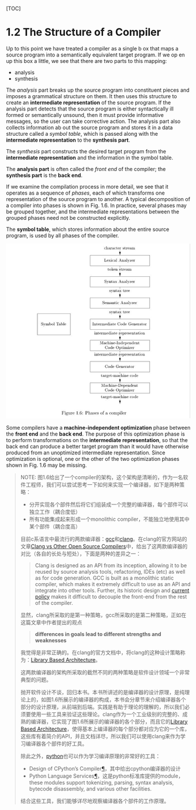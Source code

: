 [TOC]



# 1.2 The Structure of a Compiler

Up to this point we have treated a compiler as a single b ox that maps a source program into a semantically equivalent target program. If we op en up this box a little, we see that there are two parts to this mapping: 

- analysis
- synthesis

The *analysis* part breaks up the source program into constituent pieces and imposes a grammatical structure on them. It then uses this structure to create an **intermediate representation** of the source program. If the analysis part detects that the source program is either syntactically ill formed or semantically unsound, then it must provide informative messages, so the user can take corrective action. The analysis part also collects information ab out the source program and stores it in a data structure called a *symbol table*, which is passed along with the **intermediate representation** to the **synthesis part**.

The *synthesis* part constructs the desired target program from the **intermediate representation** and the information in the symbol table. 

The **analysis part** is often called the *front end* of the compiler; the **synthesis part** is the **back end**.

If we examine the compilation process in more detail, we see that it operates as a sequence of *phases*, each of which transforms one representation of the source program to another. A typical decomposition of a compiler into phases is shown in Fig. 1.6. In practice, several phases may be grouped together, and the intermediate representations between the grouped phases need not be constructed explicitly. 

The **symbol table**, which stores information about the entire source program, is used by all phases of the compiler.

![](./Figure1.6Phases-of-a-compiler.jpg)

Some compilers have a **machine-independent optimization** phase between the **front end** and the **back end**. The purpose of this optimization phase is to perform transformations on the **intermediate representation**, so that the back end can produce a better target program than it would have otherwise produced from an unoptimized intermediate representation. Since optimization is optional, one or the other of the two optimization phases shown in Fig. 1.6 may be missing.

> NOTE: 图1.6给出了一个compiler的架构，这个架构是清晰的，作为一名软件工程师，我们可以尝试思考一下如何来实现一个编译器，如下是两种策略：
>
> - 分开实现各个部件然后将它们组装成一个完整的编译器，每个部件可以独立工作（耦合度低）
> - 所有功能集成起来形成一个monolithic compiler，不能独立地使用其中某个部件（耦合度高）
>
> 目前c系语言中最流行的两款编译器：[gcc](https://gcc.gnu.org/)和[clang](https://llvm.org/)。在clang的官方网站的文章[Clang vs Other Open Source Compilers](https://clang.llvm.org/comparison.html)中，给出了这两款编译器的对比（各自的长处与短处），下面是两种的差异之一：
>
> > Clang is designed as an API from its inception, allowing it to be reused by source analysis tools, refactoring, IDEs (etc) as well as for code generation. GCC is built as a monolithic static compiler, which makes it extremely difficult to use as an API and integrate into other tools. Further, its historic design and [current](https://gcc.gnu.org/ml/gcc/2007-11/msg00460.html) [policy](https://gcc.gnu.org/ml/gcc/2004-12/msg00888.html) makes it difficult to decouple the front-end from the rest of the compiler.
>
> 显然，clang所采取的是第一种策略，gcc所采取的是第二种策略，正如在这篇文章中作者提出的观点
>
> > **differences in goals lead to different strengths and weaknesses**
>
> 我觉得是非常正确的。在clang的官方文档中，将clang的这种设计策略称为：[Library Based Architecture](https://clang.llvm.org/features.html#libraryarch)。
>
> 这两款编译器的架构所采取的截然不同的两种策略是软件设计领域一个非常典型的问题。
>
> 抛开软件设计不谈，回归本书。本书所讲述的是编译器的设计原理，是纯理论上的，如图1.6所展示的编译器的构成，本书会分章节来介绍编译器各个部分的设计原理，从前端到后端。实践是有助于理论的理解的，所以我们必须要使用一些工具来验证这些理论。clang作为一个工业级别的完整的、成熟的编译器，它实现了图1.6所展示的编译器的各个部分，而且它的[Library Based Architecture](https://clang.llvm.org/features.html#libraryarch)，使得基本上编译器的每个部分都对应为它的一个库，这些库有着简介的API，并且文档详尽，所以我们可以使用clang来作为学习编译器各个部件的好工具。
>
> 除此之外，[python](https://docs.python.org/3/)也可以作为学习编译原理的非常好的工具：
>
> - Design of CPython’s Compiler[¶](https://devguide.python.org/compiler/#design-of-cpython-s-compiler)，其中给出cpython编译器的设计
> - Python Language Services[¶](https://docs.python.org/3/library/language.html#python-language-services)，这是python标准库提供的module，these modules support tokenizing, parsing, syntax analysis, bytecode disassembly, and various other facilities.
>
> 结合这些工具，我们能够详尽地观察编译器各个部件的工作原理。



